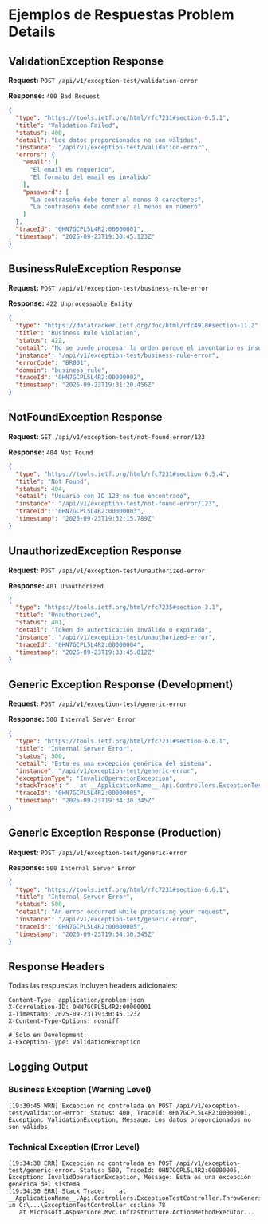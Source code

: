 # Ejemplos de Respuestas Problem Details

## ValidationException Response

**Request:** `POST /api/v1/exception-test/validation-error`

**Response:** `400 Bad Request`
```json
{
  "type": "https://tools.ietf.org/html/rfc7231#section-6.5.1",
  "title": "Validation Failed",
  "status": 400,
  "detail": "Los datos proporcionados no son válidos",
  "instance": "/api/v1/exception-test/validation-error",
  "errors": {
    "email": [
      "El email es requerido",
      "El formato del email es inválido"
    ],
    "password": [
      "La contraseña debe tener al menos 8 caracteres",
      "La contraseña debe contener al menos un número"
    ]
  },
  "traceId": "0HN7GCPL5L4R2:00000001",
  "timestamp": "2025-09-23T19:30:45.123Z"
}
```

## BusinessRuleException Response

**Request:** `POST /api/v1/exception-test/business-rule-error`

**Response:** `422 Unprocessable Entity`
```json
{
  "type": "https://datatracker.ietf.org/doc/html/rfc4918#section-11.2",
  "title": "Business Rule Violation",
  "status": 422,
  "detail": "No se puede procesar la orden porque el inventario es insuficiente",
  "instance": "/api/v1/exception-test/business-rule-error",
  "errorCode": "BR001",
  "domain": "business_rule",
  "traceId": "0HN7GCPL5L4R2:00000002",
  "timestamp": "2025-09-23T19:31:20.456Z"
}
```

## NotFoundException Response

**Request:** `GET /api/v1/exception-test/not-found-error/123`

**Response:** `404 Not Found`
```json
{
  "type": "https://tools.ietf.org/html/rfc7231#section-6.5.4",
  "title": "Not Found",
  "status": 404,
  "detail": "Usuario con ID 123 no fue encontrado",
  "instance": "/api/v1/exception-test/not-found-error/123",
  "traceId": "0HN7GCPL5L4R2:00000003",
  "timestamp": "2025-09-23T19:32:15.789Z"
}
```

## UnauthorizedException Response

**Request:** `POST /api/v1/exception-test/unauthorized-error`

**Response:** `401 Unauthorized`
```json
{
  "type": "https://tools.ietf.org/html/rfc7235#section-3.1",
  "title": "Unauthorized",
  "status": 401,
  "detail": "Token de autenticación inválido o expirado",
  "instance": "/api/v1/exception-test/unauthorized-error",
  "traceId": "0HN7GCPL5L4R2:00000004",
  "timestamp": "2025-09-23T19:33:45.012Z"
}
```

## Generic Exception Response (Development)

**Request:** `POST /api/v1/exception-test/generic-error`

**Response:** `500 Internal Server Error`
```json
{
  "type": "https://tools.ietf.org/html/rfc7231#section-6.6.1",
  "title": "Internal Server Error",
  "status": 500,
  "detail": "Esta es una excepción genérica del sistema",
  "instance": "/api/v1/exception-test/generic-error",
  "exceptionType": "InvalidOperationException",
  "stackTrace": "   at __ApplicationName__.Api.Controllers.ExceptionTestController.ThrowGenericException()...",
  "traceId": "0HN7GCPL5L4R2:00000005",
  "timestamp": "2025-09-23T19:34:30.345Z"
}
```

## Generic Exception Response (Production)

**Request:** `POST /api/v1/exception-test/generic-error`

**Response:** `500 Internal Server Error`
```json
{
  "type": "https://tools.ietf.org/html/rfc7231#section-6.6.1",
  "title": "Internal Server Error",
  "status": 500,
  "detail": "An error occurred while processing your request",
  "instance": "/api/v1/exception-test/generic-error",
  "traceId": "0HN7GCPL5L4R2:00000005",
  "timestamp": "2025-09-23T19:34:30.345Z"
}
```

## Response Headers

Todas las respuestas incluyen headers adicionales:

```http
Content-Type: application/problem+json
X-Correlation-ID: 0HN7GCPL5L4R2:00000001
X-Timestamp: 2025-09-23T19:30:45.123Z
X-Content-Type-Options: nosniff

# Solo en Development:
X-Exception-Type: ValidationException
```

## Logging Output

### Business Exception (Warning Level)
```
[19:30:45 WRN] Excepción no controlada en POST /api/v1/exception-test/validation-error. Status: 400, TraceId: 0HN7GCPL5L4R2:00000001, Exception: ValidationException, Message: Los datos proporcionados no son válidos
```

### Technical Exception (Error Level)
```
[19:34:30 ERR] Excepción no controlada en POST /api/v1/exception-test/generic-error. Status: 500, TraceId: 0HN7GCPL5L4R2:00000005, Exception: InvalidOperationException, Message: Esta es una excepción genérica del sistema
[19:34:30 ERR] Stack Trace:    at __ApplicationName__.Api.Controllers.ExceptionTestController.ThrowGenericException() in C:\...\ExceptionTestController.cs:line 78
   at Microsoft.AspNetCore.Mvc.Infrastructure.ActionMethodExecutor...
```
